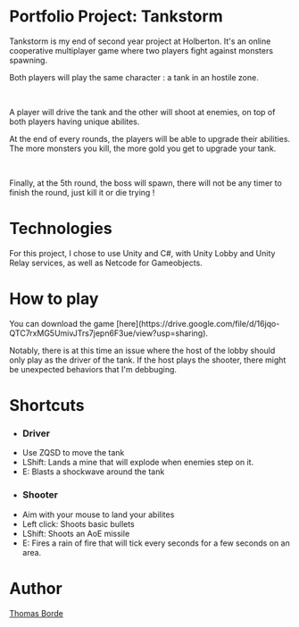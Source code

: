 <h1> Portfolio Project: Tankstorm</h1>
<p> Tankstorm is my end of second year project at Holberton. It's an online cooperative multiplayer game where two players fight against monsters spawning.</p>
<p>Both players will play the same character : a tank in an hostile zone.</p><br>
<p>A player will drive the tank and the other will shoot at enemies, on top of both players having unique abilites.</p>
<p>At the end of every rounds, the players will be able to upgrade their abilities. The more monsters you kill, the more gold you get to upgrade your tank.</p>
<br>
<p>Finally, at the 5th round, the boss will spawn, there will not be any timer to finish the round, just kill it or die trying !</p>

# Technologies
For this project, I chose to use Unity and C#, with Unity Lobby and Unity Relay services, as well as Netcode for Gameobjects.

# How to play
<p>You can download the game [here](https://drive.google.com/file/d/16jqo-QTC7rxMG5UmivJTrs7jepn6F3ue/view?usp=sharing).</p>
<p>Notably, there is at this time an issue where the host of the lobby should only play as the driver of the tank. If the host plays the shooter, there might be unexpected behaviors that I'm debbuging.</p>

# Shortcuts
+ <h3>Driver</h3>
+ Use ZQSD to move the tank
+ LShift: Lands a mine that will explode when enemies step on it.
+ E: Blasts a shockwave around the tank
+ <h3>Shooter</h3>
+ Aim with your mouse to land your abilites
+ Left click: Shoots basic bullets
+ LShift: Shoots an AoE missile
+ E: Fires a rain of fire that will tick every seconds for a few seconds on an area.

# Author
[Thomas Borde](https://github.com/thomasborde94)

